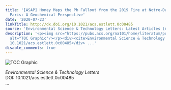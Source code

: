 ```yaml
---
title: '[ASAP] Honey Maps the Pb Fallout from the 2019 Fire at Notre-Dame Cathedral,
  Paris: A Geochemical Perspective'
date: '2020-07-23'
linkTitle: http://dx.doi.org/10.1021/acs.estlett.0c00485
source: 'Environmental Science & Technology Letters: Latest Articles (ACS Publications)'
description: '<p><img src="https://pubs.acs.org/na101/home/literatum/publisher/achs/journals/content/estlcu/0/estlcu.ahead-of-print/acs.estlett.0c00485/20200723/images/medium/ez0c00485_0004.gif"
  alt="TOC Graphic"/></p><div><cite>Environmental Science & Technology Letters</cite></div><div>DOI:
  10.1021/acs.estlett.0c00485</div> ...'
disable_comments: true
---
```

<p><img src="https://pubs.acs.org/na101/home/literatum/publisher/achs/journals/content/estlcu/0/estlcu.ahead-of-print/acs.estlett.0c00485/20200723/images/medium/ez0c00485_0004.gif" alt="TOC Graphic"/></p><div><cite>Environmental Science & Technology Letters</cite></div><div>DOI: 10.1021/acs.estlett.0c00485</div> ...